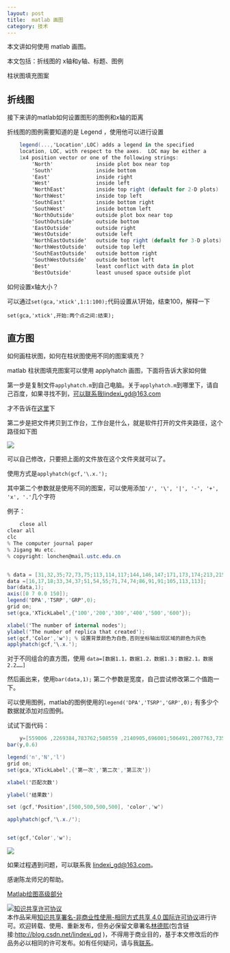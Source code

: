 ```yaml
---
layout: post
title:  matlab 画图 
category: 技术 
---
```


本文讲如何使用 matlab 画图。

本文包括：折线图的 x轴和y轴、标题、图例

柱状图填充图案

<!--more-->
<!-- csdn -->

## 折线图

接下来讲的matlab如何设置图形的图例和x轴的距离

折线图的图例需要知道的是 Legend ，使用他可以进行设置


```csharp
    legend(...,'Location',LOC) adds a legend in the specified
    location, LOC, with respect to the axes.  LOC may be either a
    1x4 position vector or one of the following strings:
        'North'              inside plot box near top
        'South'              inside bottom
        'East'               inside right
        'West'               inside left
        'NorthEast'          inside top right (default for 2-D plots)
        'NorthWest'          inside top left
        'SouthEast'          inside bottom right
        'SouthWest'          inside bottom left
        'NorthOutside'       outside plot box near top
        'SouthOutside'       outside bottom
        'EastOutside'        outside right
        'WestOutside'        outside left
        'NorthEastOutside'   outside top right (default for 3-D plots)
        'NorthWestOutside'   outside top left
        'SouthEastOutside'   outside bottom right
        'SouthWestOutside'   outside bottom left
        'Best'               least conflict with data in plot
        'BestOutside'        least unused space outside plot
```

如何设置x轴大小？

可以通过`set(gca,'xtick',1:1:100);`代码设置从1开始，结束100，解释一下

`set(gca,'xtick',开始:两个点之间:结束);`

## 直方图

如何画柱状图，如何在柱状图使用不同的图案填充？

matlab 柱状图填充图案可以使用 applyhatch 画图，下面将告诉大家如何做

第一步是复制文件`applyhatch.m`到自己电脑。关于`applyhatch.m`到哪里下，请自己百度，如果寻找不到，可以联系我lindexi_gd@163.com

才不告诉在[这里](https://cn.mathworks.com/matlabcentral/fileexchange/1736-hatched-fill-patterns?focused=6777497&tab=function)下

第二步是把文件拷贝到工作台，工作台是什么，就是软件打开的文件夹路径，这个路径如下图

![](http://7xqpl8.com1.z0.glb.clouddn.com/AwCCAwMAItoFADbzBgABAAQArj4BAGZDAgBo6AkA6Nk%3D%2F201751094129.jpg)

可以自己修改，只要把上面的文件放在这个文件夹就可以了。

使用方式是`applyhatch(gcf,'\.x.');`

其中第二个参数就是使用不同的图案，可以使用添加`'/', '\', '|', '-', '+', 'x', '.'`几个字符

例子：


```csharp
    close all
clear all
clc
% The computer journal paper 
% Jigang Wu etc.
% copyright: lonchen@mail.ustc.edu.cn


% data = [31,32,35;72,73,75;113,114,117;144,146,147;171,173,174;213,215,220];
data =[16,17,18;33,34,37;51,54,55;71,74,74;86,91,91;105,113,113];
bar(data,1);
axis([0 7 0.0 150]);
legend('DPA','TSRP','GRP',0);
grid on;
set(gca,'XTickLabel',{'100','200','300','400','500','600'});

xlabel('The number of internal nodes');
ylabel('The number of replica that created');
set(gcf,'Color','w'); % 设置背景颜色为白色,否则坐标轴出现区域的颜色为灰色
applyhatch(gcf,'\.x.');


```

对于不同组合的直方图，使用 `data=[数据1.1，数据1.2，数据1.3；数据2.1，数据2.2……]`

然后画出来，使用`bar(data,1);` 第二个参数是宽度，自己尝试修改第二个值跑一下。

可以使用图例，matlab的图例使用的`legend('DPA','TSRP','GRP',0);` 有多少个数据就添加对应图例。

试试下面代码：


```csharp
    y=[559006 ,2269384,783762;508559 ,2140905,696001;506491,2007763,735464]
bar(y,0.6)

legend('n','N','l') 
grid on;
set(gca,'XTickLabel',{'第一次','第二次','第三次'}) 

xlabel('匹配次数')

ylabel('结果数')

set (gcf,'Position',[500,500,500,500], 'color','w') 

applyhatch(gcf,'\.x./');


set(gcf,'Color','w'); 
```

![](http://7xqpl8.com1.z0.glb.clouddn.com/AwCCAwMAItoFADbzBgABAAQArj4BAGZDAgBo6AkA6Nk%3D%2F201751094956.jpg)

如果过程遇到问题，可以联系我 lindexi_gd@163.com。

感谢陈龙师兄的帮助。

[Matlab绘图高级部分](http://www.cnblogs.com/jeromeblog/p/3396494.html)

<a rel="license" href="http://creativecommons.org/licenses/by-nc-sa/4.0/"><img alt="知识共享许可协议" style="border-width:0" src="https://licensebuttons.net/l/by-nc-sa/4.0/88x31.png" /></a><br />本作品采用<a rel="license" href="http://creativecommons.org/licenses/by-nc-sa/4.0/">知识共享署名-非商业性使用-相同方式共享 4.0 国际许可协议</a>进行许可。欢迎转载、使用、重新发布，但务必保留文章署名[林德熙](http://blog.csdn.net/lindexi_gd)(包含链接:http://blog.csdn.net/lindexi_gd )，不得用于商业目的，基于本文修改后的作品务必以相同的许可发布。如有任何疑问，请与我[联系](mailto:lindexi_gd@163.com)。 
